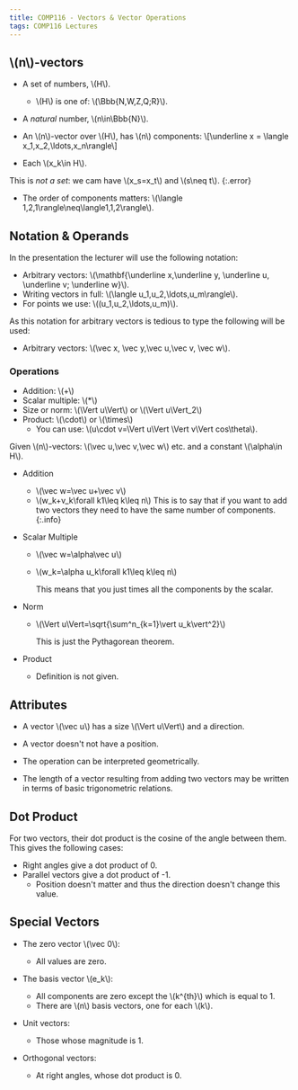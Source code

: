 ```yaml
---
title: COMP116 - Vectors & Vector Operations
tags: COMP116 Lectures
---
```


## &#92;(n&#92;)-vectors

* A set of numbers, &#92;(H&#92;).

	* &#92;(H&#92;) is one of: &#92;(\Bbb{N,W,Z,Q;R}&#92;).
* A *natural* number, &#92;(n\in\Bbb{N}&#92;).
* An &#92;(n&#92;)-vector over &#92;(H&#92;), has &#92;(n&#92;) components:
	&#92;[\underline x = \langle x_1,x_2,\ldots,x_n\rangle&#92;]
* Each &#92;(x_k\in H&#92;).

This is *not a  set*: we cam have &#92;(x_s=x_t&#92;) and &#92;(s\neq t&#92;).
{:.error}

* The order of components matters: &#92;(\langle 1,2,1\rangle\neq\langle1,1,2\rangle&#92;).

## Notation & Operands

In the presentation the lecturer will use the following notation:

* Arbitrary vectors: &#92;(\mathbf{\underline x,\underline y, \underline u, \underline v; \underline w}&#92;).
* Writing vectors in full: &#92;(\langle u_1,u_2,\ldots,u_m\rangle&#92;).
* For points we use: &#92;((u_1,u_2,\ldots,u_m)&#92;).

As this notation for arbitrary vectors is tedious to type the following will be used:

* Arbitrary vectors: &#92;(\vec x, \vec y,\vec u,\vec v, \vec w&#92;).

### Operations

* Addition: &#92;(+&#92;)
* Scalar multiple: &#92;(*&#92;)
* Size or norm: &#92;(\Vert u\Vert&#92;) or &#92;(\Vert u\Vert_2&#92;)
* Product: &#92;(\cdot&#92;) or &#92;(\times&#92;)
	* You can use: &#92;(u\cdot v=\Vert u\Vert \Vert v\Vert cos\theta&#92;).

Given &#92;(n&#92;)-vectors: &#92;(\vec u,\vec v,\vec w&#92;) etc. and a constant &#92;(\alpha\in H&#92;).

* Addition
	* &#92;(\vec w=\vec u+\vec v&#92;)
	* &#92;(w_k+v_k\forall k1\leq k\leq n&#92;)
		This is to say that if you want to add two vectors they need to have the same number of components.
		{:.info}

* Scalar Multiple

	* &#92;(\vec w=\alpha\vec u&#92;)

	* &#92;(w_k=\alpha u_k\forall k1\leq k\leq n&#92;)

		This means that you just times all the components by the scalar.

* Norm

	* &#92;(\Vert u\Vert=\sqrt{\sum^n&#95;&#123;k=1}\vert u_k\vert^2}&#92;)

		This is just the Pythagorean theorem.

* Product 

	* Definition is not given.

## Attributes

*  A vector &#92;(\vec u&#92;) has a size &#92;(\Vert u\Vert&#92;) and a direction.
* A vector doesn't not have a position.
* The operation can be interpreted geometrically.

* The length of a vector resulting from adding two vectors may be written in terms of basic trigonometric relations.

## Dot Product

For two vectors, their dot product is the cosine of the angle between them. This gives the following cases:

* Right angles give a dot product of 0.
* Parallel vectors give a dot product of -1.
	* Position doesn't matter and thus the direction doesn't change this value.

## Special Vectors

* The zero vector &#92;(\vec 0&#92;):
	* All values are zero.
* The basis vector &#92;(e_k&#92;):
	* All components are zero except the &#92;(k^{th}&#92;) which is equal to 1.
	* There are &#92;(n&#92;) basis vectors, one for each &#92;(k&#92;).

* Unit vectors:
	* Those whose magnitude is 1.
* Orthogonal vectors:
	* At right angles, whose dot product is 0.

